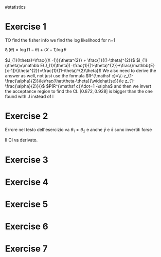 #statistics 
# Exercise 1
TO find the fisher info we find the log likelihood for n=1

$\ell_{1}(\theta)=\log(1-\theta)+(X -1)\log\theta$

$J_{1}(\theta)=\frac{(X -1)}{\theta^{2}} + \frac{1}{(1-\theta)^{2}}$ 
$I_{1}(\theta)=\mathbb E(J_{1}(\theta))=\frac{1}{(1-\theta)^{2}}+\frac{\mathbb{E}[x-1]}{\theta^{2}}=\frac{1}{(1-\theta)^{2}\theta}$ 
We also need to derive the answer as well, not just use the formula
$R^{\mathsf c}=\{-z_{1- \frac{\alpha}{2}}\le\frac{\hat\theta-\theta}{\widehat{se}}\le z_{1- \frac{\alpha}{2}}\}$ 
$P(R^{\mathsf c})\dot=1 -\alpha$
and then we invert the acceptance region to find the CI.
$[0.872,0.928]$ is bigger than the one found with J instead of I

# Exercise 2

Errore nel testo dell'esercizio va $\theta_{1} \ne \theta_{2}$ e anche $\bar y$ e $\bar x$ sono invertiti forse

Il CI va derivato.

# Exercise 3
# Exercise 4
# Exercise 5
# Exercise 6
# Exercise 7